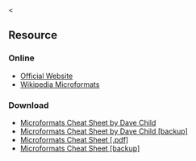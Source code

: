 &lt;

Resource
--------

### Online

-   [Official Website](http://microformats.org/)
-   [Wikipedia Microformats](http://en.wikipedia.org/wiki/Microformats)

### Download

-   [Microformats Cheat Sheet by Dave Child](http://www.addedbytes.com/cheat-sheets/microformats-cheat-sheet/)
-   [Microformats Cheat Sheet by Dave Child \[backup\]](static/cs/microformats_cheat_sheet.pdf)
-   [Microformats Cheat Sheet \[.pdf\]](http://suda.co.uk/projects/microformats/cheatsheet/)
-   [Microformats Cheat Sheet \[backup\]](static/cs/microformats.cheatsheet.pdf)
